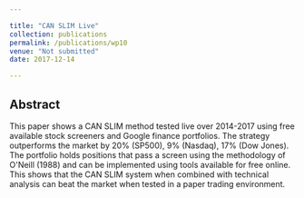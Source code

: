 ```yaml
---

title: "CAN SLIM Live"
collection: publications
permalink: /publications/wp10
venue: "Not submitted"
date: 2017-12-14

---
```



## Abstract

This paper shows a CAN SLIM method tested live over 2014-2017 using free available stock screeners and Google finance portfolios. The strategy outperforms the market by 20% (SP500), 9% (Nasdaq), 17% (Dow Jones). The portfolio holds positions that pass a screen using the methodology of O'Neill (1988) and can be implemented using tools available for free online. This shows that the CAN SLIM system when combined with technical analysis can beat the market when tested in a paper trading environment.
